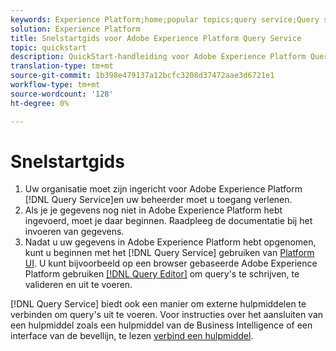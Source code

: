 ```yaml
---
keywords: Experience Platform;home;popular topics;query service;Query service;query
solution: Experience Platform
title: Snelstartgids voor Adobe Experience Platform Query Service
topic: quickstart
description: QuickStart-handleiding voor Adobe Experience Platform Query Service.
translation-type: tm+mt
source-git-commit: 1b398e479137a12bcfc3208d37472aae3d6721e1
workflow-type: tm+mt
source-wordcount: '128'
ht-degree: 0%

---
```



# Snelstartgids

1. Uw organisatie moet zijn ingericht voor Adobe Experience Platform [!DNL Query Service]en uw beheerder moet u toegang verlenen.
2. Als je je gegevens nog niet in Adobe Experience Platform hebt ingevoerd, moet je daar beginnen. Raadpleeg de documentatie bij het invoeren van gegevens.
3. Nadat u uw gegevens in Adobe Experience Platform hebt opgenomen, kunt u beginnen met het [!DNL Query Service] gebruiken van [Platform UI](ui/overview.md). U kunt bijvoorbeeld op een browser gebaseerde Adobe Experience Platform gebruiken [[!DNL Query Editor]](ui/user-guide.md) om query&#39;s te schrijven, te valideren en uit te voeren.


[!DNL Query Service] biedt ook een manier om externe hulpmiddelen te verbinden om query&#39;s uit te voeren. Voor instructies over het aansluiten van een hulpmiddel zoals een hulpmiddel van de Business Intelligence of een interface van de bevellijn, te lezen [verbind een hulpmiddel](clients/overview.md).

